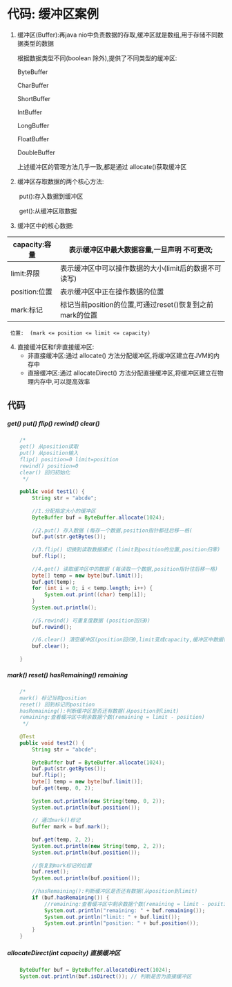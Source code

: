 # 代码: 缓冲区案例

1.  缓冲区(Buffer):再java nio中负责数据的存取,缓冲区就是数组,用于存储不同数据类型的数据

    根据数据类型不同(boolean 除外),提供了不同类型的缓冲区:

    ByteBuffer 

    CharBuffer 

    ShortBuffer 

    IntBuffer 

    LongBuffer 

    FloatBuffer 

    DoubleBuffer

    上述缓冲区的管理方法几乎一致,都是通过 allocate()获取缓冲区

2.  缓冲区存取数据的两个核心方法:

    ​    put():存入数据到缓冲区

    ​    get():从缓冲区取数据

3.  缓冲区中的核心数据:

| capacity:容量 | 表示缓冲区中最大数据容量,一旦声明 不可更改;              |
| ------------- | -------------------------------------------------------- |
| limit:界限    | 表示缓冲区中可以操作数据的大小(limit后的数据不可读写)    |
| position:位置 | 表示缓冲区中正在操作数据的位置                           |
| mark:标记     | 标记当前position的位置,可通过reset()恢复到之前mark的位置 |

  	 位置:  (mark <= position <= limit <= capacity)

4.  直接缓冲区和f非直接缓冲区:
    -   非直接缓冲区:通过 allocate() 方法分配缓冲区,将缓冲区建立在JVM的内存中
    -   直接缓冲区:通过 allocateDirect() 方法分配直接缓冲区,将缓冲区建立在物理内存中,可以提高效率



## 代码

##### **get() put() flip() rewind() clear()** 

```java
    /*
    get() 从position读取
    put() 从position输入
    flip() position=0 limit=position
    rewind() position=0
    clear() 回归初始化
     */
    
    public void test1() {
        String str = "abcde";
    
        //1.分配指定大小的缓冲区
        ByteBuffer buf = ByteBuffer.allocate(1024);
    
        //2.put() 存入数据 (每存一个数据,position指针都往后移一格(
        buf.put(str.getBytes());
    
        //3.flip() 切换到读取数据模式 (limit到position的位置,position归零)
        buf.flip();
    
        //4.get() 读取缓冲区中的数据 (每读取一个数据,position指针往后移一格)
        byte[] temp = new byte[buf.limit()];
        buf.get(temp);
        for (int i = 0; i < temp.length; i++) {
            System.out.print((char) temp[i]);
        }
        System.out.println();
    
        //5.rewind() 可重复度数据 (position回归0)
        buf.rewind();
    
        //6.clear() 清空缓冲区(position回归0,limit变成capacity,缓冲区中数据依然存在,是"被遗忘"状态)
        buf.clear();
    
    }
```

##### mark() reset() hasRemaining() remaining

```java
    /*
    mark() 标记当前position
    reset() 回到标记的position
    hasRemaining():判断缓冲区是否还有数据(从position到limit)
    remaining:查看缓冲区中剩余数据个数(remaining = limit - position)
     */
    
    @Test
    public void test2() {
        String str = "abcde";
    
        ByteBuffer buf = ByteBuffer.allocate(1024);
        buf.put(str.getBytes());
        buf.flip();
        byte[] temp = new byte[buf.limit()];
        buf.get(temp, 0, 2);
    
        System.out.println(new String(temp, 0, 2));
        System.out.println(buf.position());
    
        // 通过mark()标记
        Buffer mark = buf.mark();
    
        buf.get(temp, 2, 2);
        System.out.println(new String(temp, 2, 2));
        System.out.println(buf.position());
    
        //恢复到mark标记的位置
        buf.reset();
        System.out.println(buf.position());
    
        //hasRemaining():判断缓冲区是否还有数据(从position到limit)
        if (buf.hasRemaining()) {
            //remaining:查看缓冲区中剩余数据个数(remaining = limit - position)
            System.out.println("remaining: " + buf.remaining());
            System.out.println("limit: " + buf.limit());
            System.out.println("position: " + buf.position());
        }
    }
```

##### allocateDirect(int capacity)  直接缓冲区

```java
    ByteBuffer buf = ByteBuffer.allocateDirect(1024);
    System.out.println(buf.isDirect()); // 判断是否为直接缓冲区
```